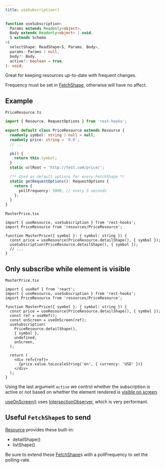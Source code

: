 ```yaml
---
title: useSubscription()
---
```

```typescript
function useSubscription<
  Params extends Readonly<object>,
  Body extends Readonly<object> | void,
  S extends Schema
>(
  selectShape: ReadShape<S, Params, Body>,
  params: Params | null,
  body?: Body,
  active?: boolean = true,
): void;
```

Great for keeping resources up-to-date with frequent changes.

Frequency must be set in [FetchShape](./FetchShape.md), otherwise will have no affect.

## Example

`PriceResource.ts`

```typescript
import { Resource, RequestOptions } from 'rest-hooks';

export default class PriceResource extends Resource {
  readonly symbol: string | null = null;
  readonly price: string = '0.0';
  // ...

  pk() {
    return this.symbol;
  }
  static urlRoot = 'http://test.com/price/';

  /** Used as default options for every FetchShape */
  static getRequestOptions(): RequestOptions {
    return {
      pollFrequency: 5000, // every 5 seconds
    };
  }
}
```

`MasterPrice.tsx`

```tsx
import { useResource, useSubscription } from 'rest-hooks';
import PriceResource from 'resources/PriceResource';

function MasterPrice({ symbol }: { symbol: string }) {
  const price = useResource(PriceResource.detailShape(), { symbol });
  useSubscription(PriceResource.detailShape(), { symbol });
  // ...
}
```

## Only subscribe while element is visible

`MasterPrice.tsx`

```tsx
import { useRef } from 'react';
import { useResource, useSubscription } from 'rest-hooks';
import PriceResource from 'resources/PriceResource';

function MasterPrice({ symbol }: { symbol: string }) {
  const price = useResource(PriceResource.detailShape(), { symbol });
  const ref = useRef();
  const onScreen = useOnScreen(ref);
  useSubscription(
    PriceResource.detailShape(),
    { symbol },
    undefined,
    onScreen,
  );

  return (
    <div ref={ref}>
      {price.value.toLocaleString('en', { currency: 'USD' })}
    </div>
  );
}
```

Using the last argument `active` we control whether the subscription is active or not
based on whether the element rendered is [visible on screen](https://usehooks.com/useOnScreen/).

[useOnScreen()](https://usehooks.com/useOnScreen/) uses [IntersectionObserver](https://developer.mozilla.org/en-US/docs/Web/API/Intersection_Observer_API), which is very performant.

## Useful `FetchShape`s to send

[Resource](./Resource.md#provided-and-overridable-methods) provides these built-in:

- detailShape()
- listShape()

Be sure to extend these [FetchShape](./FetchShape.md)s with a pollFrequency to set
the polling-rate.

